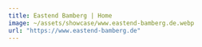 ```yaml
---
title: Eastend Bamberg | Home
image: ~/assets/showcase/www.eastend-bamberg.de.webp
url: "https://www.eastend-bamberg.de"
---
```


